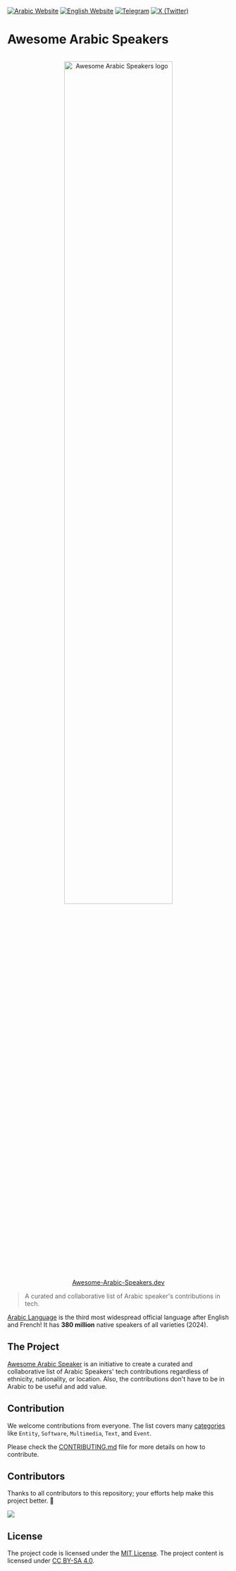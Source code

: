 
[![Arabic Website](https://img.shields.io/badge/Arabic-025E8C?style=for-the-badge&color=gray&label=AR&labelColor=yellowgreen)](https://awesome-arabic-speakers.dev/ar/)
[![English Website](https://img.shields.io/badge/English-025E8C?style=for-the-badge&color=gray&label=EN&labelColor=yellowgreen)](https://awesome-arabic-speakers.dev/)
[![Telegram](https://img.shields.io/badge/Telegram-2CA5E0?style=for-the-badge&logo=telegram&logoColor=white)](https://t.me/AwesomeArabicSpeakers)
[![X (Twitter)](https://img.shields.io/badge/X_(Twitter)-%23000000.svg?style=for-the-badge&logo=X&logoColor=white)](https://x.com/AwesomeArabic)

# Awesome Arabic Speakers

<p align="center">
  <a href="https://github.com/sahaba-ai/awesome-arabic-speakers" style="display: block; padding: 1em 0;">
    <img alt="Awesome Arabic Speakers logo" border="0" width="70%" src="./static/img/awesome-arabic-speakers.svg"/>
  </a>
  </br>
  <a href="https://awesome-arabic-speakers.dev">Awesome-Arabic-Speakers.dev</a>
</p>

> A curated and collaborative list of Arabic speaker's contributions in tech.

[Arabic Language](https://en.wikipedia.org/wiki/Arabic) is the third most widespread official language after English and French! It has **380 million** native speakers of all varieties (2024).

## The Project

[Awesome Arabic Speaker](https://awesome-arabic-speakers.dev/) is an initiative to create a curated and collaborative list of Arabic Speakers' tech contributions regardless of ethnicity, nationality, or location. Also, the contributions don't have to be in Arabic to be useful and add value.

## Contribution

We welcome contributions from everyone. The list covers many [categories](https://awesome-arabic-speakers.dev/categories/) like `Entity`, `Software`, `Multimedia`, `Text`, and `Event`.

Please check the [CONTRIBUTING.md](CONTRIBUTING.md) file for more details on how to contribute.

## Contributors

Thanks to all contributors to this repository; your efforts help make this project better. 🙌

<a href="https://github.com/sahaba-ai/awesome-arabic-speakers/graphs/contributors">
  <img src="https://contrib.rocks/image?repo=sahaba-ai/awesome-arabic-speakers" />
</a>

## License

The project code is licensed under the [MIT License](LICENSE).
The project content is licensed under [CC BY-SA 4.0](https://creativecommons.org/licenses/by-sa/4.0/).
